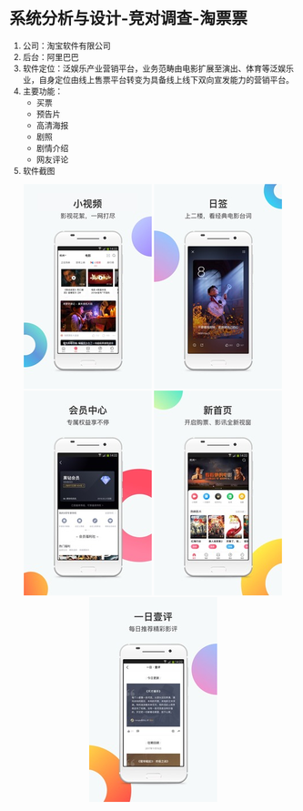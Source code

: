 # 系统分析与设计-竞对调查-淘票票
1. 公司：淘宝软件有限公司
2. 后台：阿里巴巴
3. 软件定位：泛娱乐产业营销平台，业务范畴由电影扩展至演出、体育等泛娱乐业，自身定位由线上售票平台转变为具备线上线下双向宣发能力的营销平台。
4. 主要功能：
	- 买票
	- 预告片
	- 高清海报
	- 剧照
	- 剧情介绍
	- 网友评论
3. 软件截图
<center>
	<img src="https://github.com/BruMovie/Dashboard/blob/gh-pages/doc/images/taopiaopiao/1.jpg?raw=true"> <img src="https://github.com/BruMovie/Dashboard/blob/gh-pages/doc/images/taopiaopiao/2.jpg?raw=true"> 
</center>
<center>
	<img src="https://github.com/BruMovie/Dashboard/blob/gh-pages/doc/images/taopiaopiao/3.jpg?raw=true"> <img src="https://github.com/BruMovie/Dashboard/blob/gh-pages/doc/images/taopiaopiao/4.jpg?raw=true"> 
</center>
<center>
	<img src="https://github.com/BruMovie/Dashboard/blob/gh-pages/doc/images/taopiaopiao/5.jpg?raw=true"> 
</center>
